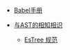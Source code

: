 - [Babel手册](notes/babel/babel-handbook.md)

- [与AST的相知相识](notes/babel/ast/ast.md)

  - [EsTree 规范](notes/babel/ast/estree-spec.md)
  
  
